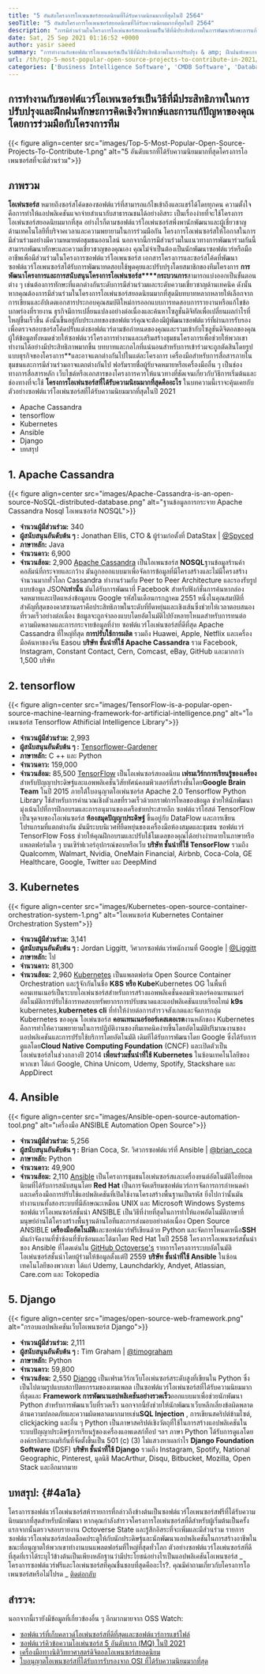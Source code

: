 ```yaml
---
title: "5 อันดับโครงการโอเพนซอร์สยอดนิยมที่ได้รับความนิยมมากที่สุดในปี 2564" 
seoTitle: "5 อันดับโครงการโอเพนซอร์สยอดนิยมที่ได้รับความนิยมมากที่สุดในปี 2564" 
description: "การมีส่วนร่วมในโครงการโอเพ่นซอร์สยอดนิยมเป็นวิธีที่มีประสิทธิภาพในการพัฒนาทักษะการแก้ปัญหาของคุณโดยร่วมมือกับโครงการทีม" 
date: Sat, 25 Sep 2021 01:16:52 +0000
author: yasir saeed
summary: "การทำงานกับซอฟต์แวร์โอเพนซอร์ซเป็นวิธีที่มีประสิทธิภาพในการปรับปรุง & amp; ฝึกฝนทักษะการคิดอย่างมีวิจารณญาณและการแก้ปัญหาของคุณโดยร่วมมือกับโครงการทีม" 
url: /th/top-5-most-popular-open-source-projects-to-contribute-in-2021/
categories: ['Business Intelligence Software', 'CMDB Software', 'Database Management Software', 'Deployment Tools', 'Learning Management System', 'Rapid Application Development', 'Software Development']
---
```


## การทำงานกับซอฟต์แวร์โอเพนซอร์ซเป็นวิธีที่มีประสิทธิภาพในการปรับปรุงและฝึกฝนทักษะการคิดเชิงวิพากษ์และการแก้ปัญหาของคุณโดยการร่วมมือกับโครงการทีม

{{< figure align=center src="images/Top-5-Most-Popular-Open-Source-Projects-To-Contribute-1.png" alt="5 อันดับแรกที่ได้รับความนิยมมากที่สุดโครงการโอเพนซอร์สที่จะมีส่วนร่วม">}}


## **ภาพรวม** 
**โอเพ่นซอร์ส** หมายถึงซอร์สโค้ดของซอฟต์แวร์ที่สามารถแก้ไขเข้าถึงและแชร์ได้โดยทุกคน ความตั้งใจคือการทำให้แอปพลิเคชันแจกจ่ายสำเนากับสาธารณชนได้อย่างอิสระ เป็นเรื่องง่ายที่จะใช้โครงการโอเพ่นซอร์สยอดนิยมมากที่สุด อย่างไรก็ตามซอฟต์แวร์โอเพ่นซอร์สพึ่งพานักพัฒนาและผู้เชี่ยวชาญด้านเทคโนโลยีที่บริจาคเวลาและความพยายามในการร่วมมือกัน โครงการโอเพ่นซอร์สให้โอกาสในการมีส่วนร่วมอย่างมีความหมายต่อชุมชนออนไลน์ นอกจากนี้การมีส่วนร่วมในแนวทางการพัฒนาร่วมกันนี้สามารถพัฒนาทักษะและความเชี่ยวชาญของคุณเอง
คุณไม่จำเป็นต้องเป็นนักพัฒนาซอฟต์แวร์หรือมืออาชีพเพื่อมีส่วนร่วมในโครงการซอฟต์แวร์โอเพนซอร์ส เอกสารโครงการและซอร์สโค้ดที่พัฒนาซอฟต์แวร์โอเพนซอร์สได้รับการพัฒนาทดสอบใช้พูดคุยและปรับปรุงโดยสมาชิกของทีมโครงการ **การพัฒนาโครงการและการสนับสนุนโครงการโอเพ่นซอร์ส****กระบวนการ**สามารถแบ่งออกเป็นขั้นตอนต่าง ๆ เช่นต้องการทักษะที่แตกต่างกันระดับการมีส่วนร่วมและระดับความเชี่ยวชาญด้านเทคนิค ดังนั้นหากคุณต้องการมีส่วนร่วมในโครงการโอเพ่นซอร์สยอดนิยมมากที่สุดมีบทบาทหลากหลายให้เลือกจากการเขียนและอัปเดตเอกสารประกอบคุณสมบัติใหม่การออกแบบการทดสอบการรายงานหรือแก้ไขข้อบกพร่องที่รายงาน
ธุรกิจมีการเปลี่ยนแปลงอย่างต่อเนื่องและค้นหาโซลูชั่นดิจิทัลเพื่อเปลี่ยนผลกำไรที่ใหญ่ขึ้นเร็วขึ้น ดังนั้นขึ้นอยู่กับประเภทของซอฟต์แวร์คุณจะต้องมีผู้พัฒนาซอฟต์แวร์ที่ผ่านการรับรองเพื่อตรวจสอบซอร์สโค้ดปรับแต่งซอฟต์แวร์ตามข้อกำหนดของคุณและรวมเข้ากับโซลูชันดิจิตอลของคุณ ผู้ให้ข้อมูลทั้งหมดช่วยให้ซอฟต์แวร์โครงการทำงานและเสริมสร้างชุมชนโครงการเพื่อช่วยให้พวกเขาทำงานได้อย่างมีประสิทธิภาพมากขึ้น บทบาทและกลไกที่แน่นอนสำหรับการเข้าร่วมจะถูกตัดสินโดยรูปแบบธุรกิจของโครงการ**และอาจแตกต่างกันไปในแต่ละโครงการ เครื่องมือสำหรับการสื่อสารภายในชุมชนและการมีส่วนร่วมอาจแตกต่างกันไป ฟอรัมรายชื่อผู้รับจดหมายหรือเครื่องมืออื่น ๆ เป็นช่องทางการสื่อสารหลัก เว็บไซต์หรือเอกสารของโครงการควรให้แนวทางที่ชัดเจนเกี่ยวกับวิธีการเริ่มต้นและช่องทางที่จะใช้
**โครงการโอเพ่นซอร์สที่ได้รับความนิยมมากที่สุดคืออะไร** ในบทความนี้เราจะคุ้นเคยกับตัวอย่างซอฟต์แวร์โอเพ่นซอร์สที่ได้รับความนิยมมากที่สุดในปี 2021
  * Apache Cassandra
  * tensorflow
  * Kubernetes
  * Ansible
  * Django
  * บทสรุป

## 1. Apache Cassandra

{{< figure align=center src="images/Apache-Cassandra-is-an-open-source-NoSQL-distributed-database.png" alt="ฐานข้อมูลการกระจาย Apache Cassandra Nosql โอเพนซอร์ส NOSQL">}}

* **จำนวนผู้มีส่วนร่วม:**  340
* **ผู้สนับสนุนอันดับต้น ๆ :**  Jonathan Ellis, CTO & ผู้ร่วมก่อตั้งที่ DataStax | [@Spyced][1]
* **ภาษาหลัก:**  Java
* **จำนวนดาว:**  6,900
* **จำนวนส้อม:**  2,900
[Apache Cassandra][2] เป็นโอเพนซอร์ส **NOSQL**ฐานข้อมูลร้านค้าคอลัมน์ที่กระจายและกว้าง มันถูกออกแบบมาเพื่อจัดการข้อมูลที่มีโครงสร้างและไม่มีโครงสร้างจำนวนมากทั่วโลก Cassandra ทำงานร่วมกับ Peer to Peer Architecture และรองรับรูปแบบข้อมูล JSON**เท่านั้น** มันได้รับการพัฒนาที่ Facebook สำหรับฟังก์ชั่นการค้นหากล่องจดหมายและเปิดแหล่งข้อมูลบน Google รหัสในเดือนกรกฎาคม 2551
หนึ่งในคุณสมบัติที่สำคัญที่สุดของคาสซานดราคือประสิทธิภาพในระดับที่ยืดหยุ่นและเชิงเส้นซึ่งช่วยให้เวลาตอบสนองที่รวดเร็วอย่างต่อเนื่อง ข้อมูลจะถูกจำลองแบบโดยอัตโนมัติไปยังหลายโหนดสำหรับการทนต่อความผิดพลาดและการกระจายข้อมูลที่ง่าย ซอฟต์แวร์โอเพ่นซอร์สที่ดีที่สุด Apache Cassandra ที่ใหญ่ที่สุด **การปรับใช้การผลิต** รวมถึง Huawei, Apple, Netflix และเครื่องมือค้นหาของจีน Easou
**บริษัท ชั้นนำที่ใช้ Apache Cassandra** รวม Facebook, Instagram, Constant Contact, Cern, Comcast, eBay, GitHub และมากกว่า 1,500 บริษัท

## 2. tensorflow

{{< figure align=center src="images/TensorFlow-is-a-popular-open-source-machine-learning-framework-for-artificial-intelligence.png" alt="โอเพนซอร์ส Tensorflow Athificial Intelligence Library">}}

* **จำนวนผู้มีส่วนร่วม:**  2,993
* **ผู้สนับสนุนอันดับต้น ๆ :** [Tensorflower-Gardener][3]
* **ภาษาหลัก:**  C ++ และ Python
* **จำนวนดาว:**  159,000
* **จำนวนส้อม:**  85,500
[TensorFlow][4] เป็นโอเพ่นซอร์สยอดนิยม **เฟรมเวิร์กการเรียนรู้ของเครื่อง**สำหรับปัญญาประดิษฐ์และแอพพลิเคชั่นวิสัยทัศน์คอมพิวเตอร์ที่สร้างขึ้นโดย**Google Brain Team** ในปี 2015 ภายใต้ใบอนุญาตโอเพ่นซอร์ส Apache 2.0 Tensorflow Python Library ใช้สำหรับการคำนวณเชิงตัวเลขที่รวดเร็วด้วยกราฟการไหลของข้อมูล ช่วยให้นักพัฒนามุ่งเน้นไปที่การฝึกอบรมและการอนุมานของเครือข่ายประสาทลึก
ซอฟต์แวร์โฮสต์ TensorFlow เป็นจุดจบของโอเพ่นซอร์ส **ห้องสมุดปัญญาประดิษฐ์** ขึ้นอยู่กับ DataFlow และการเขียนโปรแกรมที่แตกต่างกัน มันมีระบบนิเวศที่ยืดหยุ่นของเครื่องมือห้องสมุดและชุมชน ซอฟต์แวร์ TensorFlow Foss ช่วยให้คุณฝึกอบรมและปรับใช้โมเดลของคุณได้อย่างง่ายดายในภาษาหรือแพลตฟอร์มใด ๆ บนเซิร์ฟเวอร์อุปกรณ์ขอบหรือเว็บ
**บริษัท ชั้นนำที่ใช้ TensorFlow** รวมถึง Qualcomm, Walmart, Nvidia, OneMain Financial, Airbnb, Coca-Cola, GE Healthcare, Google, Twitter และ DeepMind

## 3. Kubernetes

{{< figure align=center src="images/Kubernetes-open-source-container-orchestration-system-1.png" alt="โอเพนซอร์ส Kubernetes Container Orchestration System">}}

* **จำนวนผู้มีส่วนร่วม:**  3,141
* **ผู้สนับสนุนอันดับต้น ๆ :**  Jordan Liggitt, วิศวกรซอฟต์แวร์พนักงานที่ Google | [@Liggitt][5]
* **ภาษาหลัก:**  ไป
* **จำนวนดาว:**  81,300
* **จำนวนส้อม:**  2,960
[Kubernetes][6] เป็นแพลตฟอร์ม Open Source Container Orchestration และรู้จักกันในชื่อ **K8S หรือ Kube**Kubernetes OG ในพื้นที่คอนเทนเนอร์เป็นระบบโอเพ่นซอร์สสำหรับการสร้างแอพพลิเคชั่นคอมพิวเตอร์คอนเทนเนอร์อัตโนมัติการปรับใช้การทดสอบทรัพยากรการปรับขนาดและแอปพลิเคชันแบบเรียลไทม์ **k9s** kubernetes,**kubernetes cli** ที่ทำให้ง่ายต่อการสำรวจสังเกตและจัดการกลุ่ม Kubernetes ของคุณ
โอเพ่นซอร์ส **คอนเทนเนอร์ออร์เคสเตอเรต**งานหลักของ Kubernetes คือการทำให้ความพยายามในการปฏิบัติงานของทีมเทคนิคง่ายขึ้นโดยอัตโนมัติปริมาณงานของแอปพลิเคชันและการปรับใช้บริการโดยอัตโนมัติ เดิมทีได้รับการพัฒนาโดย Google ซึ่งได้รับการดูแลโดย**Cloud Native Computing Foundation** (CNCF) และเปิดตัวเป็นโอเพ่นซอร์สในช่วงกลางปี ​​2014
**เพื่อนร่วมชั้นนำที่ใช้ Kubernetes** ในซ้อนเทคโนโลยีของพวกเขา ได้แก่ Google, China Unicom, Udemy, Spotify, Stackshare และ AppDirect

## 4. Ansible

{{< figure align=center src="images/Ansible-open-source-automation-tool.png" alt="เครื่องมือ ANSIBLE Automation Open Source">}}

* **จำนวนผู้มีส่วนร่วม:**  5,256
* **ผู้สนับสนุนอันดับต้น ๆ :**  Brian Coca, Sr. วิศวกรซอฟต์แวร์ที่ Ansible | [@brian_coca][7]
* **ภาษาหลัก:**  Python
* **จำนวนดาว:**  49,900
* **จำนวนส้อม:**  2,110
[Ansible][8] เป็นโครงการชุมชนโอเพ่นซอร์สและเครื่องยนต์อัตโนมัติไอทียอดนิยมที่ได้รับการสนับสนุนโดย **Red Hat** เป็นการจัดเตรียมซอฟต์แวร์การจัดการการกำหนดค่าและเครื่องมือการปรับใช้แอปพลิเคชันที่เปิดใช้งานโครงสร้างพื้นฐานเป็นรหัส ยิ่งไปกว่านั้นมันทำงานบนทั้งสองระบบที่มีลักษณะเหมือน UNIX และ Microsoft Windows Systems ซอฟต์แวร์โอเพนซอร์สชั้นนำ ANSIBLE เป็นวิธีที่ง่ายที่สุดในการทำให้แอพอัตโนมัติภาษาที่มนุษย์อ่านได้โครงสร้างพื้นฐานด้านไอทีและการส่งมอบอย่างต่อเนื่อง
Open Source ANSIBLE **เครื่องมืออัตโนมัติ**และซอฟต์แวร์ฟรีเขียนด้วย Python และจัดการโหนดเหนือ**SSH** มันกำจัดงานที่ซ้ำซ้อนที่ซับซ้อนและได้มาโดย Red Hat ในปี 2558 โครงการโอเพนซอร์สชั้นนำของ Ansible ที่โดดเด่นใน [GitHub Octoverse's][9] รายการโครงการระบบอัตโนมัติโอเพ่นซอร์สชั้นนำโดยผู้ร่วมให้ข้อมูลตั้งแต่ปี 2559
**บริษัท ชั้นนำที่ใช้ Ansible** ในซ้อนเทคโนโลยีของพวกเขา ได้แก่ Udemy, Launchdarkly, Andyet, Atlassian, Care.com และ Tokopedia

## 5. Django

{{< figure align=center src="images/open-source-web-framework.png" alt="กรอบแอปพลิเคชันเว็บโอเพนซอร์ส Django">}}

* **จำนวนผู้มีส่วนร่วม:**  2,111
* **ผู้สนับสนุนอันดับต้น ๆ :**  Tim Graham | [@timograham][10]
* **ภาษาหลัก:**  Python
* **จำนวนดาว:**  59,800
* **จำนวนส้อม:**  2,550
[Django][11] เป็นเฟรมเวิร์กเว็บโอเพ่นซอร์สระดับสูงที่เขียนใน Python ซึ่งเป็นไปตามรูปแบบสถาปัตยกรรมของเทมเพลต เป็นซอฟต์แวร์โอเพ่นซอร์สที่ได้รับความนิยมมากที่สุดและ **Framework การพัฒนาแอปพลิเคชันอย่างรวดเร็ว**ออกแบบมาเพื่อช่วยนักพัฒนา Python สำหรับการพัฒนาเว็บที่รวดเร็ว นอกจากนี้ยังช่วยให้นักพัฒนาเว็บหลีกเลี่ยงข้อผิดพลาดด้านความปลอดภัยและความผิดพลาดมากมายเช่น**SQL Injection** , การเขียนสคริปต์ข้ามไซต์, clickjacking และอื่น ๆ
Python เป็นภาษาสคริปต์เชิงวัตถุที่ใช้ในการสร้างแอปพลิเคชันในระบบปัญญาประดิษฐ์การเรียนรู้ของเครื่องแอพเดสก์ท็อป ฯลฯ ภาษา Python ได้รับการดูแลโดยองค์กรอิสระอเมริกันที่จัดตั้งขึ้นเป็น 501 (c) (3) ไม่แสวงหาผลกำไร **Django Foundation Software** (DSF)
**บริษัท ชั้นนำที่ใช้ Django** รวมถึง Instagram, Spotify, National Geographic, Pinterest, มูลนิธิ MacArthur, Disqu, Bitbucket, Mozilla, Open Stack และอีกมากมาย

## **บทสรุป:**  {#4a1a}

โครงการซอฟต์แวร์โอเพ่นซอร์สห้ารายการที่กล่าวถึงข้างต้นเป็นซอฟต์แวร์โอเพนซอร์สฟรีที่ได้รับความนิยมมากที่สุดสำหรับนักพัฒนา หากคุณกำลังสำรวจโครงการโอเพ่นซอร์สที่ดีสำหรับผู้เริ่มต้นเป็นครั้งแรกจากนั้นตรวจสอบรายงาน Octoverse State และรู้สึกอิสระที่จะเพิ่มและมีส่วนร่วม รายการซอฟต์แวร์โอเพ่นซอร์สปลดล็อคประตูให้กับนักประดิษฐ์และนักพัฒนาแอปพลิเคชันในการสร้างอาชีพในขณะที่อนุญาตให้พวกเขาทำงานบนแพลตฟอร์มที่ใหญ่ที่สุดทั่วโลก ตัวอย่างซอฟต์แวร์โอเพ่นซอร์สที่ดีที่สุดที่เราได้ระบุไว้ข้างต้นเป็นเพียงหลักฐานว่ามีประโยชน์อย่างไรเป็นแอปพลิเคชันโอเพนซอร์ส
_ โครงการซอฟต์แวร์ฟรีและโอเพ่นซอร์สที่คุณชื่นชอบที่สุดคืออะไร?. คุณมีคำถามเกี่ยวกับโครงการโอเพนซอร์สหรือไม่โปรด _ [ติดต่อกลับ][12]

## สำรวจ:
นอกจากนี้เรายังมีข้อมูลที่เกี่ยวข้องอื่น ๆ อีกมากมายจาก OSS Watch:
  * [ซอฟต์แวร์ที่เก็บคลาวด์โอเพ่นซอร์สที่ดีที่สุดและซอฟต์แวร์การแชร์ไฟล์][13]
  * [ซอฟต์แวร์คิวข้อความโอเพ่นซอร์ส 5 อันดับแรก (MQ) ในปี 2021][14]
  * [เครื่องมือทางนิติวิทยาศาสตร์ดิจิตอลโอเพนซอร์สยอดนิยม][15]
  * [ใบอนุญาตโอเพนซอร์สที่ได้รับการรับรองจาก OSI ที่ได้รับความนิยมมากที่สุด][16]



[1]: https://twitter.com/spyced?lang=en
[2]: https://cassandra.apache.org/
[3]: https://github.com/tensorflower-gardener
[4]: https://www.tensorflow.org/
[5]: https://twitter.com/liggitt?lang=en
[6]: https://kubernetes.io/
[7]: https://twitter.com/brian_coca?lang=en
[8]: https://www.ansible.com/
[9]: https://octoverse.github.com/#top-and-trending-projects
[10]: https://twitter.com/timograham?lang=en
[11]: https://www.djangoproject.com/
[12]: mailto:yasir.saeed@aspose.com
[13]: https://products.containerize.com/backup-and-sync/
[14]: https://blog.containerize.com/message-queue-software/top-5-open-source-message-queue-software-in-2021/
[15]: https://blog.containerize.com/digital-forensic-tools/top-5-open-source-digital-forensic-tools-in-2021/
[16]: https://blog.containerize.com/licenses-standards/top-5-most-popular-osi-approved-open-source-licenses-of-2021/
